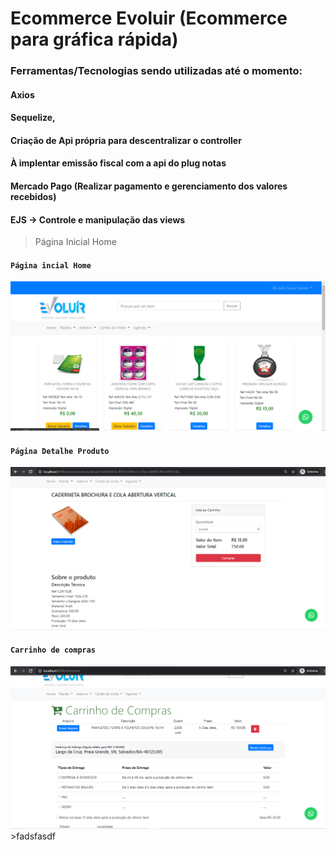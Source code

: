 # Ecommerce Evoluir (Ecommerce para gráfica rápida)
### Ferramentas/Tecnologias sendo utilizadas até o momento:
#### Axios
#### Sequelize,
#### Criação de Api própria para descentralizar o controller
#### À implentar emissão fiscal com a api do plug notas
#### Mercado Pago (Realizar pagamento e gerenciamento dos valores recebidos)
#### EJS -> Controle e manipulação das views

>Página Inicial Home
#### `Página incial Home`
<img src = "https://github.com/Hermogenes00/Ecommerce_Evoluir/blob/master/public/images/ecommerce/print.png?raw=true"/>

#### `Página Detalhe Produto`
<img src = "https://github.com/Hermogenes00/Ecommerce_Evoluir/blob/master/public/images/ecommerce/print2.png?raw=true"/>

#### `Carrinho de compras`
<img src ="https://github.com/Hermogenes00/Ecommerce_Evoluir/blob/master/public/images/ecommerce/print3.png?raw=true"/>
>fadsfasdf
